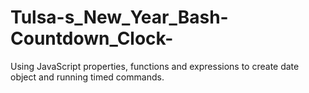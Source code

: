 # Tulsa-s_New_Year_Bash-Countdown_Clock-
Using JavaScript properties, functions and expressions to create date object and running timed commands.
